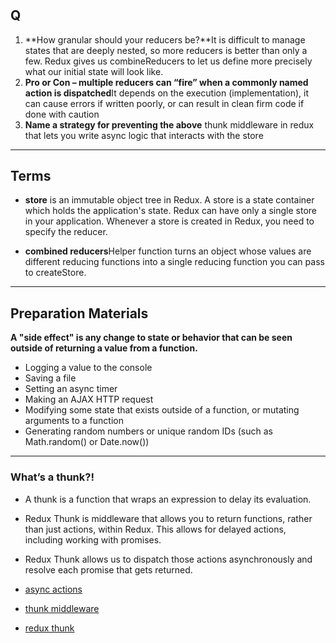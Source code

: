 #

## Q
1. **How granular should your reducers be?**It is difficult to manage states that are deeply nested, so more reducers is better than only a few. Redux gives us combineReducers to let us define more precisely what our initial state will look like.
1. **Pro or Con – multiple reducers can “fire” when a commonly named action is dispatched**It depends on the execution (implementation), it can cause errors if written poorly, or can result in clean firm code if done with caution
1. **Name a strategy for preventing the above** thunk middleware in redux that lets you write async logic that interacts with the store



---
## Terms

* **store** is an immutable object tree in Redux. A store is a state container which holds the application's state. Redux can have only a single store in your application. Whenever a store is created in Redux, you need to specify the reducer.

* **combined reducers**Helper function turns an object whose values are different reducing functions into a single reducing function you can pass to createStore.


---
## Preparation Materials

 **A "side effect" is any change to state or behavior that can be seen outside of returning a value from a function.**

* Logging a value to the console
* Saving a file
* Setting an async timer
* Making an AJAX HTTP request
* Modifying some state that exists outside of a function, or mutating arguments to a function
* Generating random numbers or unique random IDs (such as Math.random() or Date.now())

---
### What’s a thunk?!
* A thunk is a function that wraps an expression to delay its evaluation.
* Redux Thunk is middleware that allows you to return functions, rather than just actions, within Redux. This allows for delayed actions, including working with promises.
* Redux Thunk allows us to dispatch those actions asynchronously and resolve each promise that gets returned.

* [async actions](https://redux.js.org/tutorials/fundamentals/part-6-async-logic)
* [thunk middleware](https://github.com/reduxjs/redux-thunk)
* [redux thunk](https://www.digitalocean.com/community/tutorials/redux-redux-thunk)


